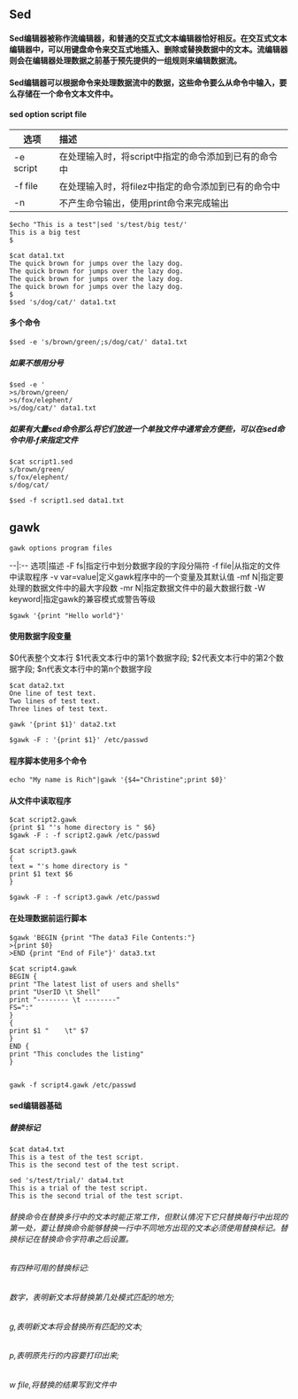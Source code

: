 ## Sed

#### Sed编辑器被称作流编辑器，和普通的交互式文本编辑器恰好相反。在交互式文本编辑器中，可以用键盘命令来交互式地插入、删除或替换数据中的文本。流编辑器则会在编辑器处理数据之前基于预先提供的一组规则来编辑数据流。
#### Sed编辑器可以根据命令来处理数据流中的数据，这些命令要么从命令中输入，要么存储在一个命令文本文件中。

#### sed option script file

选项|描述
--|:--
-e script|在处理输入时，将script中指定的命令添加到已有的命令中
-f file|在处理输入时，将filez中指定的命令添加到已有的命令中
-n|不产生命令输出，使用print命令来完成输出

```
$echo "This is a test"|sed 's/test/big test/'
This is a big test
$
```

```
$cat data1.txt
The quick brown for jumps over the lazy dog.
The quick brown for jumps over the lazy dog.
The quick brown for jumps over the lazy dog.
The quick brown for jumps over the lazy dog.
$
$sed 's/dog/cat/' data1.txt
```

#### 多个命令
```
$sed -e 's/brown/green/;s/dog/cat/' data1.txt
```
##### 如果不想用分号
```
$sed -e '
>s/brown/green/
>s/fox/elephent/
>s/dog/cat/' data1.txt
```
##### 如果有大量sed命令那么将它们放进一个单独文件中通常会方便些，可以在sed命令中用-f来指定文件
```
$cat script1.sed
s/brown/green/
s/fox/elephent/
s/dog/cat/

$sed -f script1.sed data1.txt

```

## gawk
```
gawk options program files
```
--|:--
选项|描述
-F fs|指定行中划分数据字段的字段分隔符
-f file|从指定的文件中读取程序
-v var=value|定义gawk程序中的一个变量及其默认值
-mf N|指定要处理的数据文件中的最大字段数
-mr N|指定数据文件中的最大数据行数
-W keyword|指定gawk的兼容模式或警告等级

```
$gawk '{print "Hello world"}'
```
#### 使用数据字段变量
$0代表整个文本行
$1代表文本行中的第1个数据字段;
$2代表文本行中的第2个数据字段;
$n代表文本行中的第n个数据字段

```
$cat data2.txt
One line of test text.
Two lines of test text.
Three lines of test text.

gawk '{print $1}' data2.txt
```

```
$gawk -F : '{print $1}' /etc/passwd
```
#### 程序脚本使用多个命令
```
echo "My name is Rich"|gawk '{$4="Christine";print $0}'
```

#### 从文件中读取程序
```
$cat script2.gawk
{print $1 "'s home directory is " $6}
$gawk -F : -f script2.gawk /etc/passwd
```

```
$cat script3.gawk
{
text = "'s home directory is "
print $1 text $6
}

$gawk -F : -f script3.gawk /etc/passwd
```

#### 在处理数据前运行脚本
```
$gawk 'BEGIN {print "The data3 File Contents:"}
>{print $0}
>END {print "End of File"}' data3.txt
```

```
$cat script4.gawk
BEGIN {
print "The latest list of users and shells"
print "UserID \t Shell"
print "-------- \t --------"
FS=":"
}
{
print $1 "    \t" $7
}
END {
print "This concludes the listing"
}


gawk -f script4.gawk /etc/passwd
```

#### sed编辑器基础
##### 替换标记
```
$cat data4.txt
This is a test of the test script.
This is the second test of the test script.

sed 's/test/trial/' data4.txt
This is a trial of the test script.
This is the second trial of the test script.
```

###### 替换命令在替换多行中的文本时能正常工作，但默认情况下它只替换每行中出现的第一处，要让替换命令能够替换一行中不同地方出现的文本必须使用替换标记。替换标记在替换命令字符串之后设置。

###### 有四种可用的替换标记:
###### 数字，表明新文本将替换第几处模式匹配的地方;
###### g,表明新文本将会替换所有匹配的文本;
###### p,表明原先行的内容要打印出来;
###### w file,将替换的结果写到文件中

